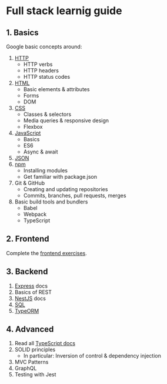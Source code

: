 # Full stack learnig guide

## 1. Basics

Google basic concepts around:

1. [HTTP](https://www.w3schools.com/whatis/whatis_http.asp)
    - HTTP verbs
    - HTTP headers
    - HTTP status codes
2. [HTML](https://www.w3schools.com/whatis/whatis_html.asp)
    - Basic elements & attributes
    - Forms
    - DOM
3. [CSS](https://www.w3schools.com/whatis/whatis_css.asp)
    - Classes & selectors
    - Media queries & responsive design
    - Flexbox
4. [JavaScript](https://www.w3schools.com/whatis/whatis_js.asp)
    - Basics
    - ES6
    - Async & await
5. [JSON](https://www.w3schools.com/whatis/whatis_json.asp)
6. [npm](https://www.w3schools.com/whatis/whatis_npm.asp)
    - Installing modules
    - Get familiar with package.json
7. Git & GitHub
    - Creating and updating repositories
    - Commits, branches, pull requests, merges
8. Basic build tools and bundlers
    - Babel
    - Webpack
    - TypeScript

## 2. Frontend

Complete the [frontend exercises](frontend/frontend.md).

## 3. Backend

1. [Express](https://expressjs.com) docs
2. Basics of REST
3. [NestJS](https://nestjs.com) docs
4. [SQL](https://www.w3schools.com/sql)
5. [TypeORM](https://typeorm.io)

## 4. Advanced

1. Read all [TypeScript docs](https://www.typescriptlang.org)
2. SOLID principles
    - In particular: Inversion of control & dependency injection
3. MVC Patterns
4. GraphQL
5. Testing with Jest
